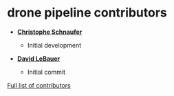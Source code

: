 # drone pipeline contributors

* **[Christophe Schnaufer](https://github.com/Chris-Schnaufer)**

  * Initial development

* **[David LeBauer](https://github.com/dlebauer)**

  * Initial commit

[Full list of contributors](https://github.com/terraref/drone-pipeline/graphs/contributors)
